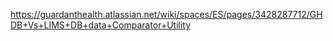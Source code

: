 https://guardanthealth.atlassian.net/wiki/spaces/ES/pages/3428287712/GHDB+Vs+LIMS+DB+data+Comparator+Utility
